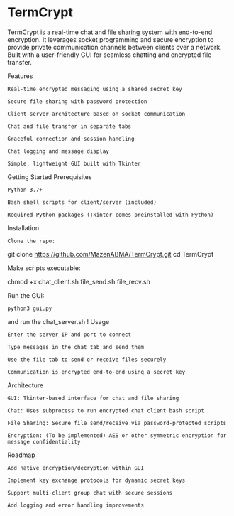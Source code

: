 # TermCrypt
TermCrypt is a real-time chat and file sharing system with end-to-end encryption. It leverages socket programming and secure encryption to provide private communication channels between clients over a network. Built with a user-friendly GUI for seamless chatting and encrypted file transfer.









Features

    Real-time encrypted messaging using a shared secret key

    Secure file sharing with password protection

    Client-server architecture based on socket communication

    Chat and file transfer in separate tabs

    Graceful connection and session handling

    Chat logging and message display

    Simple, lightweight GUI built with Tkinter









Getting Started
Prerequisites

    Python 3.7+

    Bash shell scripts for client/server (included)

    Required Python packages (Tkinter comes preinstalled with Python)

Installation

    Clone the repo:

git clone https://github.com/MazenABMA/TermCrypt.git
cd TermCrypt

Make scripts executable:

chmod +x chat_client.sh file_send.sh file_recv.sh

Run the GUI:

    python3 gui.py

and run the chat_server.sh ! 
Usage

    Enter the server IP and port to connect

    Type messages in the chat tab and send them

    Use the file tab to send or receive files securely

    Communication is encrypted end-to-end using a secret key

Architecture

    GUI: Tkinter-based interface for chat and file sharing

    Chat: Uses subprocess to run encrypted chat client bash script

    File Sharing: Secure file send/receive via password-protected scripts

    Encryption: (To be implemented) AES or other symmetric encryption for message confidentiality

Roadmap

    Add native encryption/decryption within GUI

    Implement key exchange protocols for dynamic secret keys

    Support multi-client group chat with secure sessions

    Add logging and error handling improvements